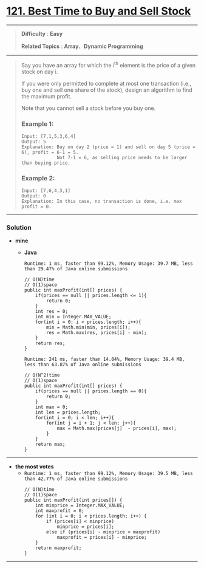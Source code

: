 # [121. Best Time to Buy and Sell Stock](https://leetcode.com/problems/best-time-to-buy-and-sell-stock/description/)
---

> **Difficulty** : **Easy**
> 
> **Related Topics** : **Array**、**Dynamic Programming**

---

> Say you have an array for which the i<sup>th</sup> element is the price of a given stock on day i.
> 
> If you were only permitted to complete at most one transaction (i.e., buy one and sell one share of the stock), design an algorithm to find the maximum profit.
> 
> Note that you cannot sell a stock before you buy one.
> 
> ### Example 1:
> ```
> Input: [7,1,5,3,6,4]
> Output: 5
> Explanation: Buy on day 2 (price = 1) and sell on day 5 (price = 6), profit = 6-1 = 5.
>              Not 7-1 = 6, as selling price needs to be larger than buying price.
> ```
> 
> ### Example 2:
> ```
> Input: [7,6,4,3,1]
> Output: 0
> Explanation: In this case, no transaction is done, i.e. max profit = 0.
> ```

---

### Solution 
* **mine** 
  * **Java**
  
    `Runtime: 1 ms, faster than 99.12%, Memory Usage: 39.7 MB, less than 29.47% of Java online submissions`
    ```
    // O(N)time
    // O(1)space
    public int maxProfit(int[] prices) {
        if(prices == null || prices.length <= 1){
            return 0;
        }
        int res = 0;
        int min = Integer.MAX_VALUE;
        for(int i = 0; i < prices.length; i++){
            min = Math.min(min, prices[i]);
            res = Math.max(res, prices[i] - min);
        }
        return res;
    }
    ```

    `Runtime: 241 ms, faster than 14.04%, Memory Usage: 39.4 MB, less than 63.87% of Java online submissions`
    ```
    // O(N^2)time
    // O(1)space
    public int maxProfit(int[] prices) {
        if(prices == null || prices.length == 0){
            return 0;
        }
        int max = 0;
        int len = prices.length;
        for(int i = 0; i < len; i++){
            for(int j = i + 1; j < len; j++){
                max = Math.max(prices[j]  - prices[i], max);
            }    
        }
        return max;
    }
    ```

---

* **the most votes** 
  * `Runtime: 1 ms, faster than 99.12%, Memory Usage: 39.5 MB, less than 42.77% of Java online submissions`
    ```
    // O(N)time
    // O(1)space
    public int maxProfit(int prices[]) {
        int minprice = Integer.MAX_VALUE;
        int maxprofit = 0;
        for (int i = 0; i < prices.length; i++) {
            if (prices[i] < minprice)
                minprice = prices[i];
            else if (prices[i] - minprice > maxprofit)
                maxprofit = prices[i] - minprice;
        }
        return maxprofit;
    }
    ```

---
